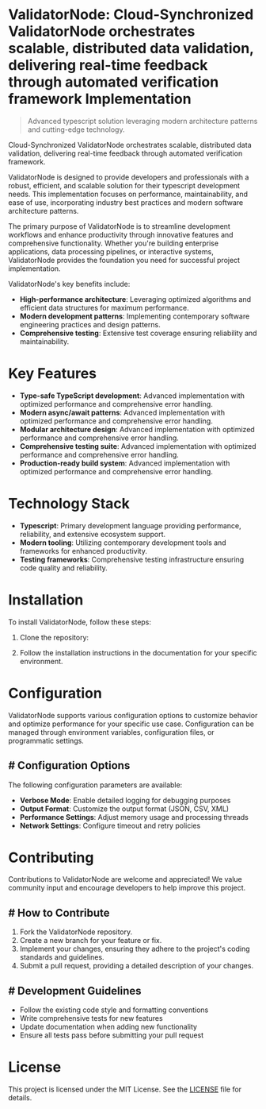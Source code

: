 <!-- fallback_ValidatorNode_20251002183459_64675 -->

# ValidatorNode: Cloud-Synchronized ValidatorNode orchestrates scalable, distributed data validation, delivering real-time feedback through automated verification framework Implementation
> Advanced typescript solution leveraging modern architecture patterns and cutting-edge technology.

Cloud-Synchronized ValidatorNode orchestrates scalable, distributed data validation, delivering real-time feedback through automated verification framework.

ValidatorNode is designed to provide developers and professionals with a robust, efficient, and scalable solution for their typescript development needs. This implementation focuses on performance, maintainability, and ease of use, incorporating industry best practices and modern software architecture patterns.

The primary purpose of ValidatorNode is to streamline development workflows and enhance productivity through innovative features and comprehensive functionality. Whether you're building enterprise applications, data processing pipelines, or interactive systems, ValidatorNode provides the foundation you need for successful project implementation.

ValidatorNode's key benefits include:

* **High-performance architecture**: Leveraging optimized algorithms and efficient data structures for maximum performance.
* **Modern development patterns**: Implementing contemporary software engineering practices and design patterns.
* **Comprehensive testing**: Extensive test coverage ensuring reliability and maintainability.

# Key Features

* **Type-safe TypeScript development**: Advanced implementation with optimized performance and comprehensive error handling.
* **Modern async/await patterns**: Advanced implementation with optimized performance and comprehensive error handling.
* **Modular architecture design**: Advanced implementation with optimized performance and comprehensive error handling.
* **Comprehensive testing suite**: Advanced implementation with optimized performance and comprehensive error handling.
* **Production-ready build system**: Advanced implementation with optimized performance and comprehensive error handling.

# Technology Stack

* **Typescript**: Primary development language providing performance, reliability, and extensive ecosystem support.
* **Modern tooling**: Utilizing contemporary development tools and frameworks for enhanced productivity.
* **Testing frameworks**: Comprehensive testing infrastructure ensuring code quality and reliability.

# Installation

To install ValidatorNode, follow these steps:

1. Clone the repository:


2. Follow the installation instructions in the documentation for your specific environment.

# Configuration

ValidatorNode supports various configuration options to customize behavior and optimize performance for your specific use case. Configuration can be managed through environment variables, configuration files, or programmatic settings.

## # Configuration Options

The following configuration parameters are available:

* **Verbose Mode**: Enable detailed logging for debugging purposes
* **Output Format**: Customize the output format (JSON, CSV, XML)
* **Performance Settings**: Adjust memory usage and processing threads
* **Network Settings**: Configure timeout and retry policies

# Contributing

Contributions to ValidatorNode are welcome and appreciated! We value community input and encourage developers to help improve this project.

## # How to Contribute

1. Fork the ValidatorNode repository.
2. Create a new branch for your feature or fix.
3. Implement your changes, ensuring they adhere to the project's coding standards and guidelines.
4. Submit a pull request, providing a detailed description of your changes.

## # Development Guidelines

* Follow the existing code style and formatting conventions
* Write comprehensive tests for new features
* Update documentation when adding new functionality
* Ensure all tests pass before submitting your pull request

# License

This project is licensed under the MIT License. See the [LICENSE](https://github.com/mpermar082/ValidatorNode/blob/main/LICENSE) file for details.
